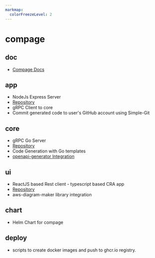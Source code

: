 ```yaml
---
markmap:
  colorFreezeLevel: 2
---
```


# compage

## doc
- [Compage Docs](https://docs.intelops.ai/1.0.0/compage)

## app
- NodeJs Express Server
- [Repository](https://github.com/intelops/compage/tree/main/app)
- gRPC Client to core
- Commit generated code to user's GitHub account using Simple-Git

[//]: # (- Integration with K8s [deploys the generated code to the cluster])

## core
- gRPC Go Server
- [Repository](https://github.com/intelops/compage/tree/main)
- Code Generation with Go templates
- [openapi-generator Integration](https://openapi-generator.tech)

## ui
- ReactJS based Rest client - typescript based CRA app
- [Repository](https://github.com/intelops/compage/tree/main/ui)
- aws-diagram-maker library integration

## chart
- Helm Chart for compage

## deploy
- scripts to create docker images and push to ghcr.io registry.